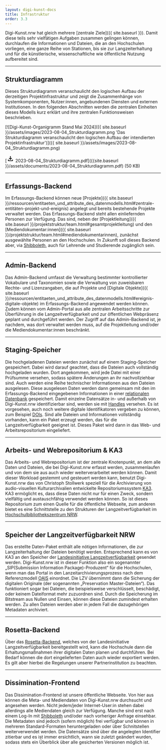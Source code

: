 ```yaml
---
layout: digi-kunst-docs
title: Infrastruktur
order: 3.3
---
```


Digi-Kunst.nrw hat gleich mehrere [zentrale Ziele]({{ site.baseurl }}). Damit diese teils sehr vielfätigen Aufgaben zusammen gelingen können, durchlaufen die Informationen und Dateien, die an den Hochschulen vorliegen, eine ganze Reihe von Stationen, bis sie zur Langzeiterhaltung und für die künstlerische, wissenschaftliche wie öffentliche Nutzung aufbereitet sind.

----

## Strukturdiagramm

Dieses Strukturdiagramm veranschaulicht den logischen Aufbau der derzeitigen Projektinfrastruktur und zeigt die Zusammenhänge von Systemkomponenten, Nutzer:innen, angebundenen Diensten und externen Institutionen. In den folgenden Abschnitten werden die zentralen Einheiten dieses Modells kurz erklärt und ihre zentralen Funktionsweisen beschrieben.

[![Digi-Kunst-Organigramm Stand Mai 2024]({{ site.baseurl }}/assets/images/2023-08-04_Strukturdiagramm.png 'Das Strukturdiagramm veranschaulicht den logischen Aufbau der intendierten Projektinfrastruktur')]({{ site.baseurl }}/assets/images/2023-08-04_Strukturdiagramm.png)

[<svg class="download-icon" xmlns="http://www.w3.org/2000/svg" height="24" viewBox="0 -960 960 960" width="24"><path d="M480-320 280-520l56-58 104 104v-326h80v326l104-104 56 58-200 200ZM240-160q-33 0-56.5-23.5T160-240v-120h80v120h480v-120h80v120q0 33-23.5 56.5T720-160H240Z"/></svg> 2023-08-04_Strukturdiagramm.pdf]({{site.baseurl }}/assets/documents/2023-08-04_Strukturdiagramm.pdf) (50 KB)

----

## Erfassungs-Backend

Im Erfassungs-Backend können neue [Projekte]({{ site.baseurl }}/ressourcen/entitaeten_und_attribute_des_datenmodells.html#zentrale-entitäten-projekt-und-ereignis) angelegt und bereits bestehende Projekte verwaltet werden. Das Erfassungs-Backend steht allen einliefernden Personen zur Verfügung. Das sind, neben der [Projektleitung]({{ site.baseurl }}/projektstruktur/team.html#gesamtprojektleitung) und den [Mediendokumentar:innen]({{ site.baseurl }}/projektstruktur/team.html#mediendokumentarinnen), zunächst ausgewählte Personen an den Hochschulen. In Zukunft soll dieses Backend aber, via [Shibboleth](https://www.shibboleth.net/), auch für Lehrende und Studierende zugänglich sein.

----

## Admin-Backend

Das Admin-Backend umfasst die Verwaltung bestimmter kontrollierter Vokabulare und Taxonomien sowie die Verwaltung von zuweisbaren Rechte- und Lizenzangaben, die auf Projekte und [Digitale Objekte]({{ site.baseurl }}/ressourcen/entitaeten_und_attribute_des_datenmodells.html#ereignis-digitale-objekte) im Erfassungs-Backend angewendet werden können. Zudem können vom Admin-Portal aus alle zentralen Arbeitsschritte zur Überführung in die Langzeitverfügbarkeit und zur öffentlichen Webpräsenz geplant und durchgeführt werden. Der Zugriff auf das Admin-Backend ist, je nachdem, was dort verwaltet werden muss, auf die Projektleitung und/oder die Mediendokumentar:innen beschränkt.

----

## Staging-Speicher

Die hochgeladenen Dateien werden zunächst auf einem Staging-Speicher gespeichert. Dabei wird darauf geachtet, dass die Dateien auch vollständig hochgeladen wurden. Dort angekommen, wird jede Datei mit einer Prüfsumme versehen, sodass spätere Änderungen an ihr nachvollziehbar sind. Auch werden eine Reihe technischer Informationen aus den Dateien ausgelesen. Diese ausgelesen Daten werden dann gemeinsam mit den im Erfassungs-Backend eingegebenen Informationen in einer [relationalen Datenbank](https://www.ibm.com/de-de/topics/relational-databases) gespeichert. Damit einzelne Datensätze in- und außerhalb von Digi-Kunst.nrw identifizierbar sind, werden sie mit [Handles](https://www.handle.net/) versehen. Es ist vorgesehen, auch noch weitere digitale Identifikatoren vergeben zu können, zum Beispiel [DOIs](https://www.doi.org/). Sind alle Dateien und Informationen vollständig vorhanden, kann ein Paket erzeugt werden, das für die Langzeitverfügbarkeit geeignet ist. Dieses Paket wird dann in das Web- und Arbeitsrepositorium eingeliefert.

----

## Arbeits- und Webrepositorium & KA3

Das Arbeits- und Webrepositorium ist der zentrale Knotenpunkt, an dem alle Daten und Dateien, die bei Digi-Kunst.nrw erfasst werden, zusammenlaufen und von dem sie aus auch wieder weiterverarbeitet werden können. Damit dieser Workload gestemmt und gesteuert werden kann, benutzt Digi-Kunst.nrw das von Christoph Stollwerk speziell für die Archivierung von audio-visuellen Kulturarchivalien entwickelte Repositoriumssystem [KA3](https://ka3.uni-koeln.de/). KA3 ermöglicht es, dass diese Daten nicht nur für einen Zweck, sondern vielfältig und austauschfähig verwendet werden können. So ist dieses Repositorium zum einen Quelle für die öffentliche Webseite, zum anderen bietet es eine Schnittstelle zu den Strukturen der Langzeitverfügbarkeit im [Hochschulbibliothekszentrum NRW](https://www.hbz-nrw.de/).

----

## Speicher der Langzeitverfügbarkeit NRW

Das erstellte Daten-Paket enthält alle nötigen Informationen, die zur Langzeiterhaltung der Dateien benötigt werden. Entsprechend kann es von KA3 an den Speicher der [Landesinitiative Langzeitverfügbarkeit](https://www.lzv.nrw/) gesendet werden. Digi-Kunst.nrw ist in dieser Funktion also ein sogenannter „SIP(Submission Information Package)-Produzent“ für die Hochschulen, wenn man das Portal in den Lanzeitarchivierungsprozess nach dem Referenzmodell [OAIS](https://www.forschungsdaten.org/index.php/OAI) einordnet. Die LZV übernimmt dann die Sicherung der digitalen Originale (der sogenannten „Preservation Master-Dateien“). Das funktioniert sogar bei Dateien, die beispielsweise verschlüsselt, beschädigt, oder keinem Dateiformat mehr zuzuordnen sind. Durch die Speicherung im Bitstream aus Nullen und Einsen, können diese Dateien zumindest erhalten werden. Zu allen Dateien werden aber in jedem Fall die dazugehörigen Metadaten archiviert.

----

## Rosetta-Backend

Über das [Rosetta-Backend](https://www.lzv.nrw/ueber-lzv/wie-funktioniert-lzv), welches von der Landesinitiative Langzeitverfügbarkeit bereitgestellt wird, kann die Hochschule dann die Erhaltungsmaßnahmen ihrer digitalen Daten planen und durchführen. Bei Bedarf können die dort eingelieferten Daten auch wieder exportiert werden. Es gilt aber hierbei die Regelungen unserer Partnerinstitution zu beachten.
 
----

## Dissimination-Frontend

Das Dissimination-Frontend ist unsere öffentliche Webseite. Von hier aus können die Meta- und Mediendaten von Digi-Kunst.nrw durchsucht und angesehen werden. Nicht jedem/jeder Internet-User:in stehen dabei allerdings alle Mediendaten gleich zur Verfügung. Manche sind erst nach einem Log-In mit [Shibboleth](https://www.shibboleth.net/) und/oder nach vorheriger Anfrage einsehbar. Die Metadaten sind jedoch (sofern möglich) frei verfügbar und können in mehreren Standard-Formaten heruntergeladen oder über Schnitstellen weiterverwendet werden. Die Datensätze sind über die angelegten Identifier zitierbar und es ist immer ersichtlich, wann sie zuletzt geändert wurden, sodass stets ein Überblick über alle gesicherten Versionen möglich ist.
